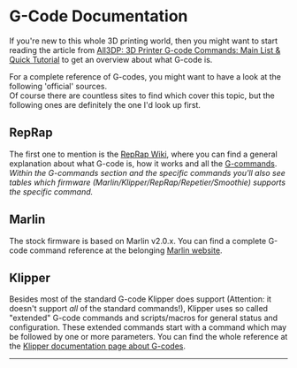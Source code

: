 <link rel=”manifest” href=”docs/manifest.webmanifest”>

# G-Code Documentation
If you're new to this whole 3D printing world, then you might want to start reading the article from [All3DP: 3D Printer G-code Commands: Main List & Quick Tutorial](https://all3dp.com/2/3d-printer-g-code-commands-list-tutorial/) to get an overview about what G-code is.  
  
For a complete reference of G-codes, you might want to have a look at the following 'official' sources.  
Of course there are countless sites to find which cover this topic, but the following ones are definitely the one I'd look up first.    
   
## RepRap
The first one to mention is the [RepRap Wiki](https://reprap.org/wiki/G-code), where you can find a general explanation about what G-code is, how it works and all the [G-commands](https://reprap.org/wiki/G-code#G-commands).  
*Within the G-commands section and the specific commands you'll also see tables which firmware (Marlin/Klipper/RepRap/Repetier/Smoothie) supports the specific command.* 
   
## Marlin 
The stock firmware is based on Marlin v2.0.x. You can find a complete G-code command reference at the belonging [Marlin website](https://marlinfw.org/meta/gcode/).  
  
## Klipper 
Besides most of the standard G-code Klipper does support (Attention: it doesn't support *all* of the standard commands!), Klipper uses so called "extended" G-code commands and scripts/macros for general status and configuration. These extended commands start with a command which may be followed by one or more parameters. You can find the whole reference at the [Klipper documentation page about G-codes](https://www.klipper3d.org/G-Codes.html).   


---

<script type='text/javascript' src='https://storage.ko-fi.com/cdn/widget/Widget_2.js'></script><script type='text/javascript'>kofiwidget2.init('Donate some treats for my cats', '#e08d28', 'U6U5NPB51');kofiwidget2.draw();</script> 
